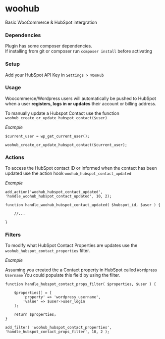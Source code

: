# woohub
Basic WooCommerce & HubSpot intergration

### Dependencies

Plugin has some composer dependencies.  
If installing from git or composer run `composer install` before activating 

### Setup

Add your HubSpot API Key in `Settings > WooHub` 

### Usage

Woocommerce/Wordpress users will automatically be pushed to HubSpot when a user **registers, logs in or updates** their account or billing address.

To manually update a Hubspot Contact use the function `woohub_create_or_update_hubspot_contact($user)`

*Example*

```
$current_user = wp_get_current_user();

woohub_create_or_update_hubspot_contact($current_user);
```

### Actions

To access the HubSpot contact ID or informed when the contact has been updated use the action hook `woohub_hubspot_contact_updated`

*Example*

```
add_action('woohub_hubspot_contact_updated', 'handle_woohub_hubspot_contact_updated', 10, 2);

function handle_woohub_hubspot_contact_updated( $hubspot_id, $user ) {
    
    //...

}

```

### Filters

To modify what HubSpot Contact Properties are updates use the `woohub_hubspot_contact_properties` filter.

*Example*

Assuming you created the a Contact property in HubSpot called `Wordpress Username`  You could populate this field by using the filter.

```
function handle_hubspot_contact_props_filter( $properties, $user ) {

    $properties[] = [
        'property' => 'wordpress_username',
        'value' => $user->user_login
    ];

    return $properties;
}

add_filter( 'woohub_hubspot_contact_properties', 'handle_hubspot_contact_props_filter', 10, 2 );
```

